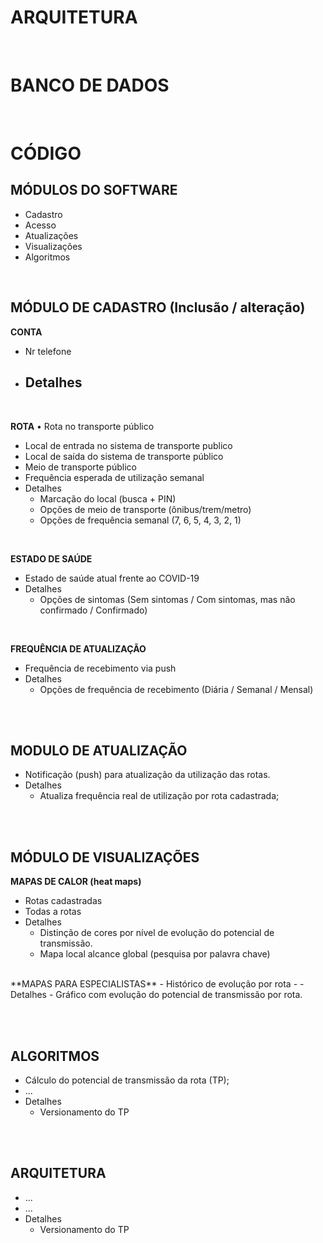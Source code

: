 # ARQUITETURA 



<br>

# BANCO DE DADOS


<br>

# CÓDIGO 

## MÓDULOS DO SOFTWARE
- Cadastro
- Acesso
- Atualizações
- Visualizações
- Algoritmos

<br>

## MÓDULO DE CADASTRO (Inclusão / alteração)

**CONTA**
 - Nr telefone
 - Detalhes
      -  
<br>

**ROTA**
• Rota no transporte público   
  - Local de entrada no sistema de transporte publico
  - Local de saída do sistema de transporte público
  - Meio de transporte público 
  - Frequência esperada de utilização semanal 
  - Detalhes <br>
     - Marcação do local (busca + PIN)
     - Opções de meio de transporte (ônibus/trem/metro)
     - Opções de frequência semanal (7, 6, 5, 4, 3, 2, 1)  
<br>

**ESTADO DE SAÚDE**  
  -  Estado de saúde atual frente ao COVID-19 
  - Detalhes
     - Opções de sintomas (Sem sintomas / Com sintomas, mas não confirmado / Confirmado)
<br>

**FREQUÊNCIA DE ATUALIZAÇÃO**
  - Frequência de recebimento via push
  - Detalhes
     - Opções de frequência de recebimento (Diária / Semanal / Mensal)


<br><br>
## MODULO DE ATUALIZAÇÃO
  - Notificação (push) para atualização da utilização das rotas.
  - Detalhes
     - Atualiza frequência real de utilização por rota cadastrada;


<br><br>
## MÓDULO DE VISUALIZAÇÕES 

**MAPAS DE CALOR (heat maps)**
  - Rotas cadastradas 
  - Todas a rotas 
  - Detalhes
     - Distinção de cores por nível de evolução do potencial de transmissão. 
     - Mapa local alcance global (pesquisa por palavra chave)

<br>
**MAPAS PARA ESPECIALISTAS**
  - Histórico de evolução por rota
  - 
  - Detalhes
     - Gráfico com evolução do potencial de transmissão por rota. 


<br><br>
## ALGORITMOS
  - Cálculo do potencial de transmissão da rota (TP);
  - ...
  - Detalhes
     - Versionamento do TP 

<br><br>
## ARQUITETURA
  - ... 
  - ...
  - Detalhes
     - Versionamento do TP 

